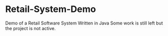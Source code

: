 # Retail-System-Demo
Demo of a Retail Software System
Written in Java
Some work is still left but the project is not active.
